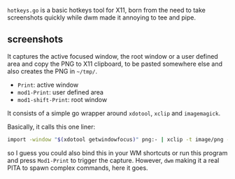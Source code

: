 `hotkeys.go` is a basic hotkeys tool for X11, born from the need to take
screenshots quickly while dwm made it annoying to tee and pipe.

## screenshots

It captures the active focused window, the root window or a user defined area
and copy the PNG to X11 clipboard, to be pasted somewhere else and also creates
the PNG in `~/tmp/`.

- `Print`: active window
- `mod1-Print`: user defined area
- `mod1-shift-Print`: root window

It consists of a simple go wrapper around `xdotool`, `xclip` and `imagemagick`.

Basically, it calls this one liner:
			
```sh
import -window "$(xdotool getwindowfocus)" png:- | xclip -t image/png -selection c
```

so I guess you could also bind this in your WM shortcuts or run this program
and press `Mod1-Print` to trigger the capture. However, `dwm` making it a real
PITA to spawn complex commands, here it goes.
